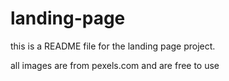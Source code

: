 # landing-page

this is a README file for the landing page project.

all images are from pexels.com and are free to use